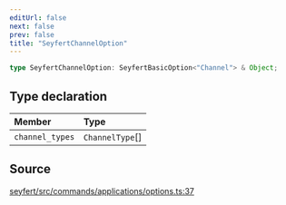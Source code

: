 ```yaml
---
editUrl: false
next: false
prev: false
title: "SeyfertChannelOption"
---
```


```ts
type SeyfertChannelOption: SeyfertBasicOption<"Channel"> & Object;
```

## Type declaration

| Member | Type |
| :------ | :------ |
| `channel_types` | `ChannelType`[] |

## Source

[seyfert/src/commands/applications/options.ts:37](https://github.com/potoland/potocuit/blob/fe122a1/src/commands/applications/options.ts#L37)
